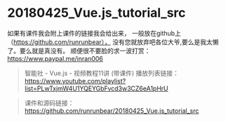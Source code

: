 # 20180425_Vue.js_tutorial_src
如果有课件我会附上课件的链接我会给出来，
一般放在github上（https://github.com/runrunbear），
没有您就放弃吧各位大爷,要么是我太懒了。要么就是真没有。
顺便很不要脸的求一波打赏：https://www.paypal.me/inran006

> 智能社 - Vue.js - 视频教程11讲 (带课件)
> 播放列表链接：
> https://www.youtube.com/playlist?list=PLwTxjmW4U1YQEYGbFvcd3w3CZ6eA1pHrU

> 课件和源码链接： 
> https://github.com/runrunbear/20180425_Vue.js_tutorial_src
